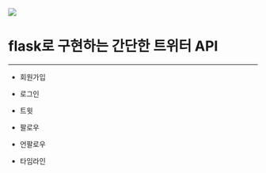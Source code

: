 <img src="https://img.shields.io/badge/flask-3178C6?style=flat-square&logo=flask&logoColor=white"/>

# flask로 구현하는 간단한 트위터 API
---
- 회원가입

- 로그인

- 트윗

- 팔로우

- 언팔로우

- 타임라인
